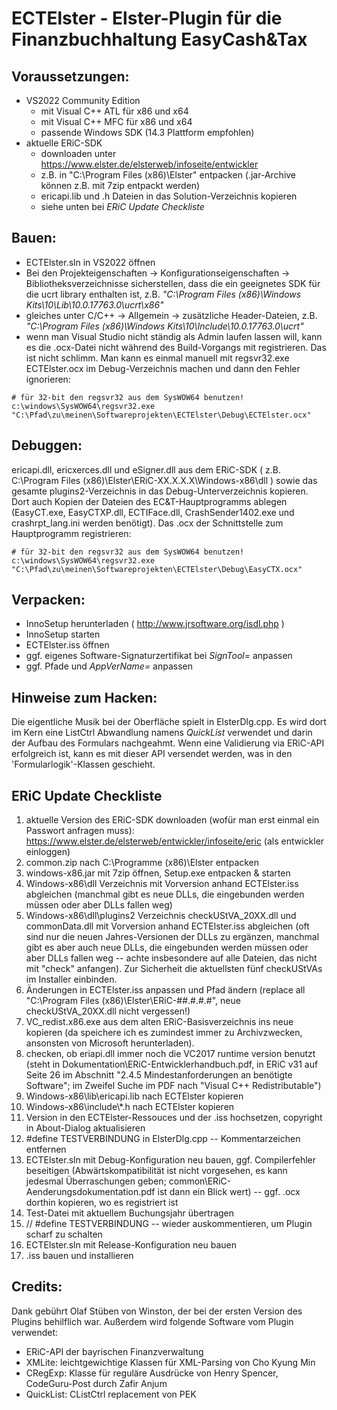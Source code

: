 # ECTElster - Elster-Plugin für die Finanzbuchhaltung EasyCash&Tax

## Voraussetzungen:
- VS2022 Community Edition
    - mit Visual C++ ATL für x86 und x64
    - mit Visual C++ MFC für x86 und x64
    - passende Windows SDK (14.3 Plattform empfohlen)
- aktuelle ERiC-SDK
    - downloaden unter https://www.elster.de/elsterweb/infoseite/entwickler
    - z.B. in "C:\Program Files (x86)\Elster" entpacken (.jar-Archive können z.B. mit 7zip entpackt werden)
    - ericapi.lib und .h Dateien in das Solution-Verzeichnis kopieren
    - siehe unten bei *ERiC Update Checkliste*


## Bauen:
- ECTElster.sln in VS2022 öffnen
- Bei den Projekteigenschaften -> Konfigurationseigenschaften -> Bibliotheksverzeichnisse sicherstellen, dass die ein geeignetes SDK für die ucrt library enthalten ist, z.B. *"C:\Program Files (x86)\Windows Kits\10\Lib\10.0.17763.0\ucrt\x86"*
- gleiches unter C/C++ -> Allgemein -> zusätzliche Header-Dateien, z.B. *"C:\Program Files (x86)\Windows Kits\10\Include\10.0.17763.0\ucrt"*
- wenn man Visual Studio nicht ständig als Admin laufen lassen will, kann es die .ocx-Datei nicht während des Build-Vorgangs mit registrieren. Das ist nicht schlimm. Man kann es einmal manuell mit regsvr32.exe ECTElster.ocx im Debug-Verzeichnis machen und dann den Fehler ignorieren:
```
# für 32-bit den regsvr32 aus dem SysWOW64 benutzen!
c:\windows\SysWOW64\regsvr32.exe "C:\Pfad\zu\meinen\Softwareprojekten\ECTElster\Debug\ECTElster.ocx"
```

## Debuggen:
ericapi.dll, ericxerces.dll und eSigner.dll aus dem ERiC-SDK ( z.B. C:\Program Files (x86)\Elster\ERiC-XX.X.X.X\Windows-x86\dll ) sowie das gesamte plugins2-Verzeichnis in das Debug-Unterverzeichnis kopieren. Dort auch Kopien der Dateien des EC&T-Hauptprogramms ablegen (EasyCT.exe, EasyCTXP.dll, ECTIFace.dll, CrashSender1402.exe und crashrpt_lang.ini werden benötigt). Das .ocx der Schnittstelle zum Hauptprogramm registrieren:
```
# für 32-bit den regsvr32 aus dem SysWOW64 benutzen!
c:\windows\SysWOW64\regsvr32.exe "C:\Pfad\zu\meinen\Softwareprojekten\ECTElster\Debug\EasyCTX.ocx"
```

## Verpacken:
- InnoSetup herunterladen ( http://www.jrsoftware.org/isdl.php )
- InnoSetup starten
- ECTElster.iss öffnen
- ggf. eigenes Software-Signaturzertifikat bei *SignTool=* anpassen
- ggf. Pfade und *AppVerName=* anpassen

## Hinweise zum Hacken:
Die eigentliche Musik bei der Oberfläche spielt in ElsterDlg.cpp. Es wird dort im Kern eine ListCtrl Abwandlung namens *QuickList* verwendet und darin der Aufbau des Formulars nachgeahmt. Wenn eine Validierung via ERiC-API erfolgreich ist, kann es mit dieser API versendet werden, was in den 'Formularlogik'-Klassen geschieht. 

## ERiC Update Checkliste

1) aktuelle Version des ERiC-SDK downloaden (wofür man erst einmal ein Passwort anfragen muss): https://www.elster.de/elsterweb/entwickler/infoseite/eric (als entwickler einloggen)
2) common.zip nach C:\Programme (x86)\Elster entpacken
3) windows-x86.jar mit 7zip öffnen, Setup.exe entpacken & starten
4) Windows-x86\dll Verzeichnis mit Vorversion anhand ECTElster.iss abgleichen (manchmal gibt es neue DLLs, die eingebunden werden müssen oder aber DLLs fallen weg)
5) Windows-x86\dll\plugins2 Verzeichnis checkUStVA_20XX.dll und commonData.dll mit Vorversion anhand ECTElster.iss abgleichen (oft sind nur die neuen Jahres-Versionen der DLLs zu ergänzen, manchmal gibt es aber auch neue DLLs, die eingebunden werden müssen oder aber DLLs fallen weg -- achte insbesondere auf alle Dateien, das nicht mit "check" anfangen). Zur Sicherheit die aktuellsten fünf checkUStVAs im Installer einbinden.
6) Änderungen in ECTElster.iss anpassen und Pfad ändern (replace all "C:\Program Files (x86)\Elster\ERiC-##.#.#.#\", neue checkUStVA_20XX.dll nicht vergessen!)
7) VC_redist.x86.exe aus dem alten ERiC-Basisverzeichnis ins neue kopieren (da speichere ich es zumindest immer zu Archivzwecken, ansonsten von Microsoft herunterladen).
8) checken, ob eriapi.dll immer noch die VC2017 runtime version benutzt (steht in Dokumentation\ERiC-Entwicklerhandbuch.pdf, in ERiC v31 auf Seite 26 im Abschnitt "2.4.5 Mindestanforderungen an benötigte Software"; im Zweifel Suche im PDF nach "Visual C++ Redistributable")
9) Windows-x86\lib\ericapi.lib nach ECTElster kopieren
10) Windows-x86\include\\*.h nach ECTElster kopieren
11) Version in den ECTElster-Ressouces und der .iss hochsetzen, copyright in About-Dialog aktualisieren
12) #define TESTVERBINDUNG in ElsterDlg.cpp -- Kommentarzeichen entfernen
13) ECTElster.sln mit Debug-Konfiguration neu bauen, ggf. Compilerfehler beseitigen (Abwärtskompatibilität ist nicht vorgesehen, es kann jedesmal Überraschungen geben; common\ERiC-Aenderungsdokumentation.pdf ist dann ein Blick wert) -- ggf. .ocx dorthin kopieren, wo es registriert ist
14) Test-Datei mit aktuellem Buchungsjahr übertragen
15) // #define TESTVERBINDUNG -- wieder auskommentieren, um Plugin scharf zu schalten
16) ECTElster.sln mit Release-Konfiguration neu bauen
17) .iss bauen und installieren

## Credits:
Dank gebührt Olaf Stüben von Winston, der bei der ersten Version des Plugins behilflich war. Außerdem wird folgende Software vom Plugin verwendet:
- ERiC-API der bayrischen Finanzverwaltung
- XMLite: leichtgewichtige Klassen für XML-Parsing von Cho Kyung Min
- CRegExp: Klasse für reguläre Ausdrücke von Henry Spencer, CodeGuru-Post durch Zafir Anjum 
- QuickList: CListCtrl replacement von PEK
